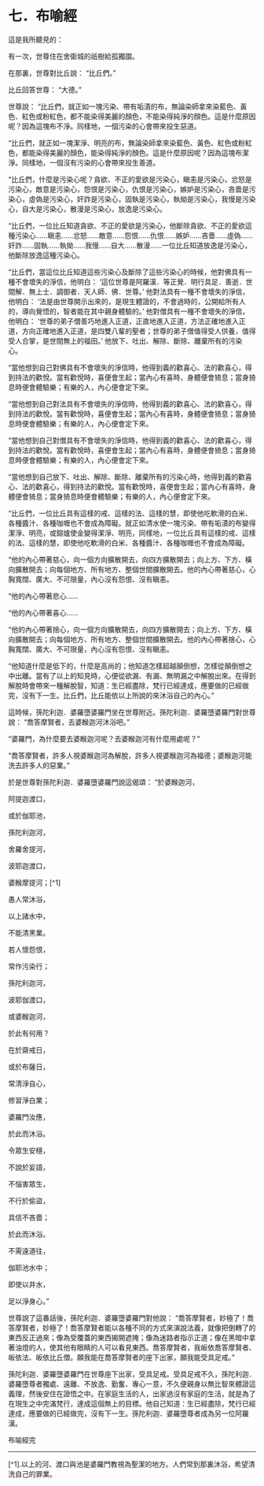 # 七．布喻經

這是我所聽見的：

有一次，世尊住在舍衛城的祇樹給孤獨園。

在那裏，世尊對比丘說： “比丘們。”

比丘回答世尊： “大德。”

世尊說： “比丘們，就正如一塊污染、帶有垢漬的布，無論染師拿來染藍色、黃色、紅色或粉紅色，都不能染得美麗的顏色，不能染得純淨的顏色。這是什麼原因呢？因為這塊布不淨。同樣地，一個污染的心會帶來投生惡道。

“比丘們，就正如一塊潔淨、明亮的布，無論染師拿來染藍色、黃色、紅色或粉紅色，都能染得美麗的顏色，能染得純淨的顏色。這是什麼原因呢？因為這塊布潔淨。同樣地，一個沒有污染的心會帶來投生善道。

“比丘們，什麼是污染心呢？貪欲、不正的愛欲是污染心，瞋恚是污染心，忿怒是污染心，敵意是污染心，怨恨是污染心，仇恨是污染心，嫉妒是污染心，吝嗇是污染心，虛偽是污染心，奸詐是污染心，固執是污染心，執拗是污染心，我慢是污染心，自大是污染心，散漫是污染心，放逸是污染心。

“比丘們，一位比丘知道貪欲、不正的愛欲是污染心，他斷除貪欲、不正的愛欲這種污染心……瞋恚……忿怒……敵意……怨恨……仇恨……嫉妒……吝嗇……虛偽……奸詐……固執……執拗……我慢……自大……散漫……一位比丘知道放逸是污染心，他斷除放逸這種污染心。

“比丘們，當這位比丘知道這些污染心及斷除了這些污染心的時候，他對佛具有一種不會壞失的淨信，他明白： ‘這位世尊是阿羅漢．等正覺．明行具足．善逝．世間解．無上士．調御者．天人師．佛．世尊。’ 他對法具有一種不會壞失的淨信，他明白： ‘法是由世尊開示出來的，是現生體證的，不會過時的，公開給所有人的，導向覺悟的，智者能在其中親身體驗的。’ 他對僧具有一種不會壞失的淨信，他明白： ‘世尊的弟子僧善巧地進入正道，正直地進入正道，方法正確地進入正道，方向正確地進入正道，是四雙八輩的聖者；世尊的弟子僧值得受人供養，值得受人合掌，是世間無上的福田。’ 他放下、吐出、解除、斷除、離棄所有的污染心。

“當他想到自己對佛具有不會壞失的淨信時，他得到義的歡喜心、法的歡喜心，得到持法的歡悅。當有歡悅時，喜便會生起；當內心有喜時，身體便會猗息；當身猗息時便會體驗樂；有樂的人，內心便會定下來。

“當他想到自己對法具有不會壞失的淨信時，他得到義的歡喜心、法的歡喜心，得到持法的歡悅。當有歡悅時，喜便會生起；當內心有喜時，身體便會猗息；當身猗息時便會體驗樂；有樂的人，內心便會定下來。

“當他想到自己對僧具有不會壞失的淨信時，他得到義的歡喜心、法的歡喜心，得到持法的歡悅。當有歡悅時，喜便會生起；當內心有喜時，身體便會猗息；當身猗息時便會體驗樂；有樂的人，內心便會定下來。

“當他想到自己放下、吐出、解除、斷除、離棄所有的污染心時，他得到義的歡喜心、法的歡喜心，得到持法的歡悅。當有歡悅時，喜便會生起；當內心有喜時，身體便會猗息；當身猗息時便會體驗樂；有樂的人，內心便會定下來。

“比丘們，一位比丘具有這樣的戒、這樣的法、這樣的慧，即使他吃軟滑的白米、各種醬汁、各種咖喱也不會成為障礙。就正如清水使一塊污染、帶有垢漬的布變得潔淨、明亮，或鎔爐使金變得潔淨、明亮，同樣地，一位比丘具有這樣的戒、這樣的法、這樣的慧，即使他吃軟滑的白米、各種醬汁、各種咖喱也不會成為障礙。

“他的內心帶著慈心，向一個方向擴散開去，向四方擴散開去；向上方、下方、橫向擴散開去；向每個地方、所有地方、整個世間擴散開去。他的內心帶著慈心，心胸寬闊、廣大、不可限量，內心沒有怨恨、沒有瞋恚。

“他的內心帶著悲心……

“他的內心帶著喜心……

“他的內心帶著捨心，向一個方向擴散開去，向四方擴散開去；向上方、下方、橫向擴散開去；向每個地方、所有地方、整個世間擴散開去。他的內心帶著捨心，心胸寬闊、廣大、不可限量，內心沒有怨恨、沒有瞋恚。

“他知道什麼是低下的，什麼是高尚的；他知道怎樣超越顛倒想，怎樣從顛倒想之中出離。當有了以上的知見時，心便從欲漏、有漏、無明漏之中解脫出來。在得到解脫時會帶來一種解脫智，知道：生已經盡除，梵行已經達成，應要做的已經做完，沒有下一生。比丘們，比丘能依以上所說的來沐浴自己的內心。”

這時候，孫陀利迦．婆羅墮婆羅門坐在世尊附近。孫陀利迦．婆羅墮婆羅門對世尊說： “喬答摩賢者，去婆睺迦河沐浴吧。”

“婆羅門，為什麼要去婆睺迦河呢？去婆睺迦河有什麼用處呢？”

“喬答摩賢者，許多人視婆睺迦河為解脫，許多人視婆睺迦河為福德；婆睺迦河能洗去許多人的惡業。”


於是世尊對孫陀利迦．婆羅墮婆羅門說這偈頌：
“於婆睺迦河，

阿提迦渡口，

或於伽耶池，

孫陀利迦河，

舍羅舍提河，

波耶迦渡口，

婆睺摩提河；[^1]

愚人常沐浴，

以上諸水中，

不能清黑業。

若人懷怨恨，

常作污染行；

孫陀利迦河，

波耶伽渡口，

或婆睺迦河，

於此有何用？

在於齋戒日，

或於布薩日，

常清淨自心，

修習淨白業；

婆羅門汝應，

於此而沐浴。

令眾生安穩，

不說於妄語，

不惱害眾生，

不行於偷盜，

具信不吝嗇；

於此而沐浴。

不需遠道往，

伽耶池水中；

即使以井水，

足以淨身心。”

世尊說了這番話後，孫陀利迦．婆羅墮婆羅門對他說： “喬答摩賢者，妙極了！喬答摩賢者，妙極了！喬答摩賢者能以各種不同的方式來演說法義，就像把倒轉了的東西反正過來；像為受覆蓋的東西揭開遮掩；像為迷路者指示正道；像在黑暗中拿著油燈的人，使其他有眼睛的人可以看見東西。喬答摩賢者，我皈依喬答摩賢者、皈依法、皈依比丘僧。願我能在喬答摩賢者的座下出家，願我能受具足戒。”

孫陀利迦．婆羅墮婆羅門在世尊座下出家，受具足戒。受具足戒不久，孫陀利迦．婆羅墮尊者獨處、遠離、不放逸、勤奮、專心一意，不久便親身以無比智來體證這義理，然後安住在證悟之中。在家庭生活的人，出家過沒有家庭的生活，就是為了在現生之中完滿梵行，達成這個無上的目標。他自己知道：生已經盡除，梵行已經達成，應要做的已經做完，沒有下一生。孫陀利迦．婆羅墮尊者成為另一位阿羅漢。

布喻經完

---

[^1].以上的河、渡口與池是婆羅門教視為聖潔的地方。人們常到那裏沐浴，希望清洗自己的罪業。
